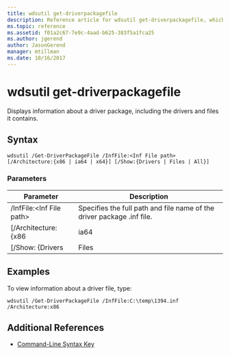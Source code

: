 ```yaml
---
title: wdsutil get-driverpackagefile
description: Reference article for wdsutil get-driverpackagefile, which displays information about a driver package, including the drivers and files it contains.
ms.topic: reference
ms.assetid: f01a2c67-7e9c-4aad-b625-383f5a1fca25
ms.author: jgerend
author: JasonGerend
manager: mtillman
ms.date: 10/16/2017
---
```


# wdsutil get-driverpackagefile

Displays information about a driver package, including the drivers and files it contains.

## Syntax

```
wdsutil /Get-DriverPackageFile /InfFile:<Inf File path> [/Architecture:{x86 | ia64 | x64}] [/Show:{Drivers | Files | All}]
```

### Parameters

|         Parameter         |                              Description                               |
|---------------------------|------------------------------------------------------------------------|
| /InfFile:\<Inf File path> | Specifies the full path and file name of the driver package .inf file. |
|    [/Architecture:{x86    |                                  ia64                                  |
|     [/Show: {Drivers      |                                 Files                                  |

## Examples

To view information about a driver file, type:
```
wdsutil /Get-DriverPackageFile /InfFile:C:\temp\1394.inf /Architecture:x86
```

## Additional References

- [Command-Line Syntax Key](command-line-syntax-key.md)